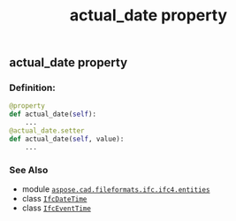 ﻿---
title: actual_date property
second_title: Aspose.CAD for Python via .NET API References
description: 
type: docs
weight: 30
url: /python-net/aspose.cad.fileformats.ifc.ifc4.entities/ifceventtime/actual_date/
is_root: false
---

## actual_date property

### Definition:
```python
@property
def actual_date(self):
    ...
@actual_date.setter
def actual_date(self, value):
    ...
```

### See Also
* module [`aspose.cad.fileformats.ifc.ifc4.entities`](../../)
* class [`IfcDateTime`](/cad/python-net/aspose.cad.fileformats.ifc.ifc4.types/ifcdatetime)
* class [`IfcEventTime`](/cad/python-net/aspose.cad.fileformats.ifc.ifc4.entities/ifceventtime)
